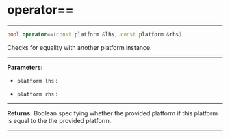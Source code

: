 # operator==

---

```cpp
bool operator==(const platform &lhs, const platform &rhs)
```


Checks for equality with another platform instance. 


---
**Parameters:**

 - `platform lhs`
: 

 - `platform rhs`
: 


---
**Returns:** Boolean specifying whether the provided platform if this platform is equal to the the provided platform. 

---
